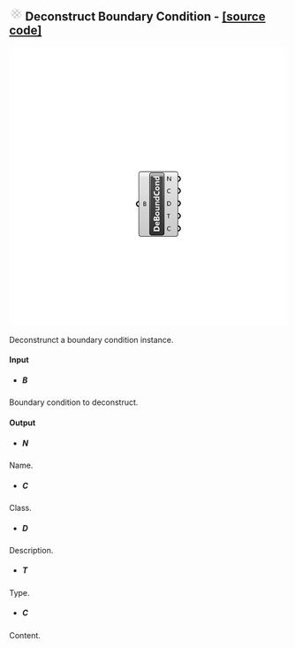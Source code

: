 ## ![](../../images/icons/Deconstruct_Boundary_Condition.png) Deconstruct Boundary Condition - [[source code]](https://github.com/Eddy3D-Dev/Eddy3D/tree/dev/Deconstruct%20Boundary%20Condition.cs)

![](../../images/components/Deconstruct_Boundary_Condition.png)

Deconstrunct a boundary condition instance.

#### Input
* ##### B 
Boundary condition to deconstruct.

#### Output
* ##### N
Name.
* ##### C
Class.
* ##### D
Description.
* ##### T
Type.
* ##### C
Content.